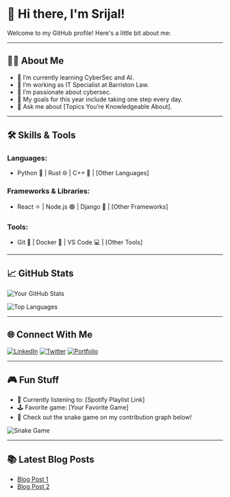 # 👋 Hi there, I'm Srijal!

Welcome to my GitHub profile! Here's a little bit about me:

---

## 🧑‍💻 About Me
- 🌱 I’m currently learning CyberSec and AI.
- 💼 I’m working as IT Specialist at Barriston Law.
- 🔭 I’m passionate about cybersec.
- 🎯 My goals for this year include taking one step every day.
- 💬 Ask me about [Topics You’re Knowledgeable About].

---

## 🛠️ Skills & Tools
### Languages:
- Python 🐍 | Rust 🌐 | C++ 🚀 | [Other Languages]

### Frameworks & Libraries:
- React ⚛️ | Node.js 🟢 | Django 🌟 | [Other Frameworks]

### Tools:
- Git 🔧 | Docker 🐳 | VS Code 💻 | [Other Tools]

---

## 📈 GitHub Stats
![Your GitHub Stats](https://github-readme-stats.vercel.app/api?username=yourusername&show_icons=true&theme=radical)

![Top Languages](https://github-readme-stats.vercel.app/api/top-langs/?username=yourusername&layout=compact&theme=radical)

---

## 🌐 Connect With Me
[![LinkedIn](https://img.shields.io/badge/-LinkedIn-blue?style=flat-square&logo=linkedin)](https://linkedin.com/in/yourprofile)
[![Twitter](https://img.shields.io/badge/-Twitter-blue?style=flat-square&logo=twitter)](https://twitter.com/yourprofile)
[![Portfolio](https://img.shields.io/badge/-Portfolio-black?style=flat-square&logo=github)](https://yourportfolio.com)

---

## 🎮 Fun Stuff
- 🎵 Currently listening to: [Spotify Playlist Link]
- 🕹️ Favorite game: [Your Favorite Game]
- 🐍 Check out the snake game on my contribution graph below!

![Snake Game](https://github.com/yourusername/yourusername/blob/output/github-contribution-grid-snake.svg)

---

## 📚 Latest Blog Posts
<!-- Replace with your blog workflow -->
- [Blog Post 1](#)
- [Blog Post 2](#)
